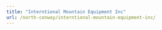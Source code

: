 ```yaml
---
title: "Interntional Mountain Equipment Inc"
url: /north-conway/interntional-mountain-equipment-inc/
---
```

